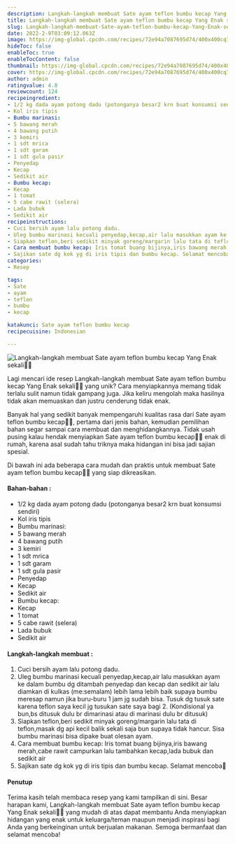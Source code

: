 ```yaml
---
description: Langkah-langkah membuat Sate ayam teflon bumbu kecap Yang Enak sekali"
title: Langkah-langkah membuat Sate ayam teflon bumbu kecap Yang Enak sekali
slug: Langkah-langkah-membuat-Sate-ayam-teflon-bumbu-kecap-Yang-Enak-sekali
date: 2022-2-9T03:09:12.063Z
image: https://img-global.cpcdn.com/recipes/72e94a7087695d74/400x400cq70/photo.jpg
hideToc: false
enableToc: true
enableTocContent: false
thumbnail: https://img-global.cpcdn.com/recipes/72e94a7087695d74/400x400cq70/photo.jpg
cover: https://img-global.cpcdn.com/recipes/72e94a7087695d74/400x400cq70/photo.jpg
author: admin
ratingvalue: 4.8
reviewcount: 124
recipeingredient:
- 1/2 kg dada ayam potong dadu (potonganya besar2 krn buat konsumsi sendiri)
- Kol iris tipis
- Bumbu marinasi:
- 5 bawang merah
- 4 bawang putih
- 3 kemiri
- 1 sdt mrica
- 1 sdt garam
- 1 sdt gula pasir
- Penyedap
- Kecap
- Sedikit air
- Bumbu kecap:
- Kecap
- 1 tomat
- 5 cabe rawit (selera)
- Lada bubuk
- Sedikit air
recipeinstructions:
- Cuci bersih ayam lalu potong dadu.
- Uleg bumbu marinasi kecuali penyedap,kecap,air lalu masukkan ayam ke dalam bumbu dg ditambah penyedap dan kecap dan sedikit air lalu diamkan di kulkas (me:semalam) lebih lama lebih baik supaya bumbu meresap namun jika buru-buru 1 jam jg sudah bisa. Tusuk dg tusuk sate karena teflon saya kecil jg tusukan sate saya bagi 2. (Kondisional ya bun,bs ditusuk dulu br dimarinasi atau di marinasi dulu br ditusuk)
- Siapkan teflon,beri sedikit minyak goreng/margarin lalu tata di teflon,masak dg api kecil balik sekali saja bun supaya tidak hancur. Sisa bumbu marinasi bisa dipake buat olesan ayam.
- Cara membuat bumbu kecap: Iris tomat buang bijinya,iris bawang merah,cabe rawit campurkan lalu tambahkan kecap,lada bubuk dan sedikit air
- Sajikan sate dg kok yg di iris tipis dan bumbu kecap. Selamat mencoba🙏
categories:
- Resep

tags:
- Sate
- ayam
- teflon
- bumbu
- kecap

katakunci: Sate ayam teflon bumbu kecap
recipecuisine: Indonesian

---
```


![Langkah-langkah membuat Sate ayam teflon bumbu kecap Yang Enak sekali👩‍🍳](https://img-global.cpcdn.com/recipes/72e94a7087695d74/400x400cq70/photo.jpg)

Lagi mencari ide resep Langkah-langkah membuat Sate ayam teflon bumbu kecap Yang Enak sekali👩‍🍳 yang unik? Cara menyiapkannya memang tidak terlalu sulit namun tidak gampang juga. Jika keliru mengolah maka hasilnya tidak akan memuaskan dan justru cenderung tidak enak.

Banyak hal yang sedikit banyak mempengaruhi kualitas rasa dari Sate ayam teflon bumbu kecap👩‍🍳, pertama dari jenis bahan, kemudian pemilihan bahan segar sampai cara membuat dan menghidangkannya. Tidak usah pusing kalau hendak menyiapkan Sate ayam teflon bumbu kecap👩‍🍳 enak di rumah, karena asal sudah tahu triknya maka hidangan ini bisa jadi sajian spesial.

Di bawah ini ada beberapa cara mudah dan praktis untuk membuat Sate ayam teflon bumbu kecap👩‍🍳 yang siap dikreasikan.

<!--inarticleads1-->

#### Bahan-bahan :

- 1/2 kg dada ayam potong dadu (potonganya besar2 krn buat konsumsi sendiri)
- Kol iris tipis
- Bumbu marinasi:
- 5 bawang merah
- 4 bawang putih
- 3 kemiri
- 1 sdt mrica
- 1 sdt garam
- 1 sdt gula pasir
- Penyedap
- Kecap
- Sedikit air
- Bumbu kecap:
- Kecap
- 1 tomat
- 5 cabe rawit (selera)
- Lada bubuk
- Sedikit air

<!--inarticleads2-->

#### Langkah-langkah membuat :

1. Cuci bersih ayam lalu potong dadu.
1. Uleg bumbu marinasi kecuali penyedap,kecap,air lalu masukkan ayam ke dalam bumbu dg ditambah penyedap dan kecap dan sedikit air lalu diamkan di kulkas (me:semalam) lebih lama lebih baik supaya bumbu meresap namun jika buru-buru 1 jam jg sudah bisa. Tusuk dg tusuk sate karena teflon saya kecil jg tusukan sate saya bagi 2. (Kondisional ya bun,bs ditusuk dulu br dimarinasi atau di marinasi dulu br ditusuk)
1. Siapkan teflon,beri sedikit minyak goreng/margarin lalu tata di teflon,masak dg api kecil balik sekali saja bun supaya tidak hancur. Sisa bumbu marinasi bisa dipake buat olesan ayam.
1. Cara membuat bumbu kecap: Iris tomat buang bijinya,iris bawang merah,cabe rawit campurkan lalu tambahkan kecap,lada bubuk dan sedikit air
1. Sajikan sate dg kok yg di iris tipis dan bumbu kecap. Selamat mencoba🙏

#### Penutup

Terima kasih telah membaca resep yang kami tampilkan di sini. Besar harapan kami, Langkah-langkah membuat Sate ayam teflon bumbu kecap Yang Enak sekali👩‍🍳 yang mudah di atas dapat membantu Anda menyiapkan hidangan yang enak untuk keluarga/teman maupun menjadi inspirasi bagi Anda yang berkeinginan untuk berjualan makanan. Semoga bermanfaat dan selamat mencoba!